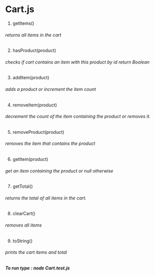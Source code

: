 # Cart.js

1. getItems()
###### returns all items in the cart
2. hasProduct(product)
###### checks if cart contains an item with this product by id return Boolean
3. addItem(product)
###### adds a product or increment the item count
4. removeItem(product)
###### decrement the count of the item containing the product or removes it.
5. removeProduct(product)
###### removes the item that contains the product
6. getItem(product)
###### get an item containing the product or null otherwise
7. getTotal()
###### returns the total of all items in the cart.
8. clearCart()
###### removes all items
9. toString()
###### prints the cart items and total

##### To run type : node Cart.test.js
